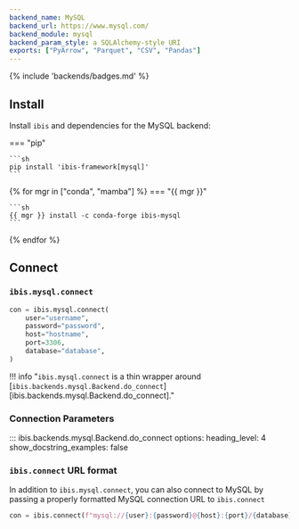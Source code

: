 ```yaml
---
backend_name: MySQL
backend_url: https://www.mysql.com/
backend_module: mysql
backend_param_style: a SQLAlchemy-style URI
exports: ["PyArrow", "Parquet", "CSV", "Pandas"]
---
```


{% include 'backends/badges.md' %}

## Install

Install `ibis` and dependencies for the MySQL backend:

=== "pip"

    ```sh
    pip install 'ibis-framework[mysql]'
    ```

{% for mgr in ["conda", "mamba"] %}
=== "{{ mgr }}"

    ```sh
    {{ mgr }} install -c conda-forge ibis-mysql
    ```

{% endfor %}

## Connect

### `ibis.mysql.connect`

```python
con = ibis.mysql.connect(
    user="username",
    password="password",
    host="hostname",
    port=3306,
    database="database",
)
```

<!-- prettier-ignore-start -->
!!! info "`ibis.mysql.connect` is a thin wrapper around [`ibis.backends.mysql.Backend.do_connect`][ibis.backends.mysql.Backend.do_connect]."
<!-- prettier-ignore-end -->

### Connection Parameters

<!-- prettier-ignore-start -->
::: ibis.backends.mysql.Backend.do_connect
    options:
      heading_level: 4
      show_docstring_examples: false
<!-- prettier-ignore-end -->

### `ibis.connect` URL format

In addition to `ibis.mysql.connect`, you can also connect to MySQL by
passing a properly formatted MySQL connection URL to `ibis.connect`

```python
con = ibis.connect(f"mysql://{user}:{password}@{host}:{port}/{database}")
```
